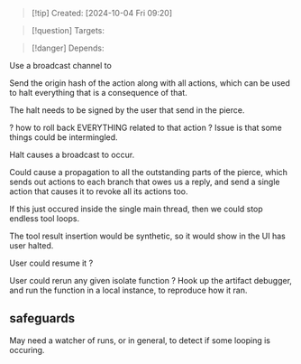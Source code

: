 
>[!tip] Created: [2024-10-04 Fri 09:20]

>[!question] Targets: 

>[!danger] Depends: 

Use a broadcast channel to 

Send the origin hash of the action along with all actions, which can be used to halt everything that is a consequence of that.

The halt needs to be signed by the user that send in the pierce.

? how to roll back EVERYTHING related to that action ?  Issue is that some things could be intermingled.

Halt causes a broadcast to occur.

Could cause a propagation to all the outstanding parts of the pierce, which sends out actions to each branch that owes us a reply, and send a single action that causes it to revoke all its actions too.

If this just occured inside the single main thread, then we could stop endless tool loops.

The tool result insertion would be synthetic, so it would show in the UI has user halted.

User could resume it ?

User could rerun any given isolate function ?
Hook up the artifact debugger, and run the function in a local instance, to reproduce how it ran.

## safeguards
May need a watcher of runs, or in general, to detect if some looping is occuring.